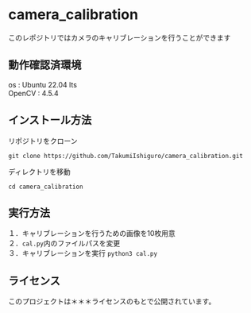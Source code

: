 # camera_calibration
このレポジトリではカメラのキャリブレーションを行うことができます

## 動作確認済環境
os : Ubuntu 22.04 lts  
OpenCV : 4.5.4

## インストール方法

リポジトリをクローン
```
git clone https://github.com/TakumiIshiguro/camera_calibration.git
```
ディレクトリを移動
```
cd camera_calibration
```
## 実行方法

１．キャリブレーションを行うための画像を10枚用意  
２．```cal.py```内のファイルパスを変更  
３．キャリブレーションを実行
```python3 cal.py```

## ライセンス

このプロジェクトは＊＊＊ライセンスのもとで公開されています。